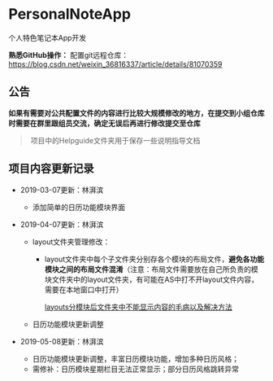 # PersonalNoteApp
个人特色笔记本App开发


**熟悉GitHub操作：**
配置git远程仓库：https://blog.csdn.net/weixin_36816337/article/details/81070359

## 公告

​	**如果有需要对公共配置文件的内容进行比较大规模修改的地方，在提交到小组仓库时需要在群里跟组员交流，确定无误后再进行修改提交至仓库**

> ​	项目中的Helpguide文件夹用于保存一些说明指导文档

## 项目内容更新记录

- 2019-03-07更新：林湃滨

  - 添加简单的日历功能模块界面

- 2019-04-07更新：林湃滨

  - layout文件夹管理修改：

    - layout文件夹中每个子文件夹分别存各个模块的布局文件，**避免各功能模块之间的布局文件混淆**（注意：布局文件需要放在自己所负责的模块文件夹中的layout文件夹，有可能在AS中打不开layout文件内容，需要在本地窗口中打开）


      <a href="https://github.com/notedeveloper/PersonalNoteApp/blob/master/Helpguide/layout%E5%B8%83%E5%B1%80%E5%88%86%E6%A8%A1%E5%9D%97.md">layouts分模块后文件夹中不能显示内容的毛病以及解决方法</a>

   - 日历功能模块更新调整

- 2019-05-08更新：林湃滨

  - 日历功能模块更新调整，丰富日历模块功能，增加多种日历风格；
  - 需修补：日历模块星期栏目无法正常显示；部分日历风格跳转异常

